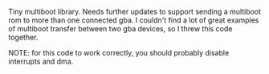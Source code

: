 Tiny multiboot library. Needs further updates to support sending a multiboot rom
to more than one connected gba. I couldn't find a lot of great examples of
multiboot transfer between two gba devices, so I threw this code together.

NOTE: for this code to work correctly, you should probably disable interrupts and dma.
